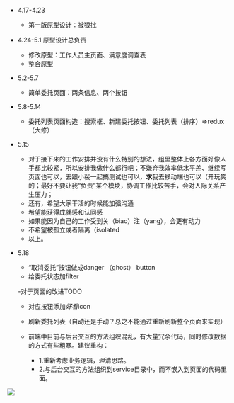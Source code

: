- 4.17-4.23
  - 第一版原型设计：被狠批
  
- 4.24-5.1 原型设计总负责
  - 修改原型：工作人员主页面、满意度调查表
  - 整合原型
 
- 5.2-5.7
  - 简单委托页面：两条信息、两个按钮

- 5.8-5.14
  - 委托列表页面构造：搜索框、新建委托按钮、委托列表（排序）=>redux（大修）

- 5.15
  - 对于接下来的工作安排并没有什么特别的想法，组里整体上各方面好像人手都比较紧，所以安排我做什么都行吧；不嫌弃我效率低水平差、继续写页面也可以，去跟小裴一起搞测试也可以，**求**我去移动端也可以（开玩笑的；最好不要让我“负责”某个模块，协调工作比较苦手，会对人际关系产生压力；
  - 还有，希望大家干活的时候能加强沟通
  - 希望能获得成就感和认同感
  - 如果能因为自己的工作受到关（biao）注（yang），会更有动力
  - 不希望被孤立或者隔离（isolated
  - 以上。


- 5.18 
  - “取消委托”按钮做成danger （ghost） button
  - 给委托状态加filter
  
  -对于页面的改进TODO
    - 对应按钮添加*好看*icon
    - 刷新委托列表（自动还是手动？总之不能通过重新刷新整个页面来实现）

  - 前端中目前与后台交互的方法组织混乱，有大量冗余代码，同时修改数据的方式有些粗暴。建议重构：
	- 1.重新考虑业务逻辑，理清思路。
	- 2.与后台交互的方法组织到service目录中，而不嵌入到页面的代码里面。


![](https://github.com/151220134/STC/blob/master/谢谢茄子.jpg)
